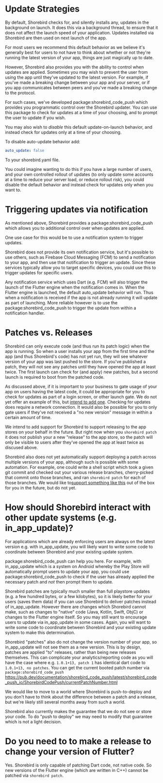 # Update Strategies

By default, Shorebird checks for, and silently
installs any, updates in the background on launch. It does this via a
background thread, to ensure that it does not affect the launch speed
of your application. Updates installed via Shorebird are then used on next
launch of the app.

For most users we recommend this default behavior as we believe it's generally
best for users to not have to think about whether or not they're running the
latest version of your app, things are just magically up to date.

However, Shorebird also provides you with the ability to control when updates
are applied. Sometimes you may wish to prevent the user from using the app
until they've updated to the latest version. For example, if you've made a
breaking change between your app and your server, or if you app communicates
between peers and you've made a breaking change to the protocol.

For such cases, we've developed package:shorebird_code_push which provides
you programmatic control over the Shorebird updater. You can use this package
to check for updates at a time of your choosing, and to prompt the user to
update if you wish.

You may also wish to _disable_ this default update-on-launch behavior, and
instead check for updates only at a time of your choosing.

To disable auto-update behavior add:

```yaml
auto_update: false
```

To your shorebird.yaml file.

You could imagine wanting to do this if you have a large number of users, and
your own controlled rollout of updates (to only update some accounts at a time
to reduce your server load, or reduce rollout risk), you could disable the
default behavior and instead check for updates only when you want to.

# Triggering updates via notification

As mentioned above, Shorebird provides a package:shorebird_code_push which
allows you to additional control over when updates are applied.

One use case for this would be to use a notification system to trigger updates.

Shorebird does not provide its own notification service, but it's possible to
use others, such as Firebase Cloud Messaging (FCM) to send a notification to
your app, and then use that notification to trigger an update. Since these
services typically allow you to target specific devices, you could use this to
trigger updates for specific users.

Any notification service which uses Dart (e.g. FCM) will also trigger the launch
of the Flutter engine when the notification comes in. When the Flutter engine
is launched, the default auto_update behavior will run. Thus when a
notification is received if the app is not already running it will update as
part of launching. More reliable however is to use the
package:shorebird_code_push to trigger the update from within a notification handler.

# Patches vs. Releases

Shorebird can only execute code (and thus run its patch logic) when the app is
running. So when a user installs your app from the first time and the app (and
thus Shorebird's code) has not yet run, they will see whatever version of your
app was last pushed to the store. If you've published a patch, they will not
see any patches until they have opened the app at least twice. The first launch
can check for (and apply) new patches, but a second launch is required to boot
from the patched code.

As discussed above, if it is important to your business to gate usage of your
app on users having the latest code, it could be appropriate for you to
check for updates as part of a login screen, or other launch gate. We do not
yet offer an example of this, but
[intend to add one](https://github.com/shorebirdtech/shorebird/issues/950).
Checking
for updates does require a network connection. It would also be possible
for you to only gate users if they've not received a "no new version" message
in within a certain amount of time.

We intend to add support for Shorebird to support releasing to the app stores
on your behalf in the future. But right now when you `shorebird patch` it
does not publish your a new "release" to the app store, so the patch will
only be visible to users after they've opened the app at least twice as discused
above.

Shorebird also does not yet automatically support deploying a patch across
multiple versions of your app, although such is possible with some automation.
For example, one could write a shell script which took a given git commit and
checked out your various release branches, cherry-picked that commit onto those
branches, and ran `shorebird patch` for each of those branches. We would like
to[support something like this](https://github.com/shorebirdtech/shorebird/issues/860) out of the box for
you in the future, but do not yet.

# How should Shorebird interact with other update systems (e.g. in_app_update)?

For applications which are already enforcing users are always on the latest
version e.g. with in_app_update, you will likely want to write some code to
coordinate between Shorebird and your existing update system.

package:shorebird_code_push can help you here. For example, with in_app_update
which is a system on Android whereby the Play Store will automatically prompt
users to update your app, you could use package:shorebird_code_push to check
if the user has already applied the necessary patch and _not_ then prompt
them to update.

Shorebird patches are typically much smaller than full playstore updates (e.g.
a few hundred bytes, or a few kilobytes), so it is likely better for your users
(saves them data) if you can use Shorebird to deliver patches instead of
in_app_update. However there are changes which Shorebird cannot make, such as
changes to "native" code (Java, Kotlin, Swift, ObjC) or changes to the Flutter
engine itself. So you may still want to encourage users to update via
in_app_update in some cases. Again, you will want to write some code to
coordinate between Shorebird and your existing update system to make this
determination.

Shorebird "patches" also do not change the version number of your app, so
in_app_update will not see them as a new version. This is by design, patches
are applied "to" releases, rather than being new releases themselves. This
can complicate your analytics/reporting code as you will have the case where
e.g. `1.0.1+13, patch 1` has identical dart code to `1.0.1+13, no patches`.
You can get the current booted patch number via `package:shorebird_code_push`
https://pub.dev/documentation/shorebird_code_push/latest/shorebird_code_push_io/ShorebirdCodePush/currentPatchNumber.html

We would like to move to a world where Shorebird is push-to-deploy and you don't
have to think about the difference between a patch and a release, but we're
likely still several months away from such a world.

Shorebird also currently makes the guarantee that we do not see or store
your code. To do "push to deploy" we may need to modify that guarantee which
is not a light decision.

# Do you need to to make a release to change your version of Flutter?

Yes. Shorebird is only capable of patching Dart code, not native code. So
new versions of the Flutter engine (which are written in C++) cannot be
patched via `shorebird patch`.
